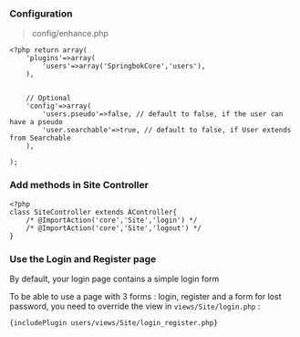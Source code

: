 
### Configuration

> config/enhance.php

```
<?php return array(
	'plugins'=>array(
		'users'=>array('SpringbokCore','users'),
	),
	
	
	// Optional
	'config'=>array(
		'users.pseudo'=>false, // default to false, if the user can have a pseudo
		'user.searchable'=>true, // default to false, if User extends from Searchable
	),
	
);
```

### Add methods in Site Controller


```
<?php
class SiteController extends AController{
	/* @ImportAction('core','Site','login') */
	/* @ImportAction('core','Site','logout') */
}
```

### Use the Login and Register page

By default, your login page contains a simple login form

To be able to use a page with 3 forms : login, register and a form for lost password, you need to override the view in `views/Site/login.php`  :

```
{includePlugin users/views/Site/login_register.php}
```